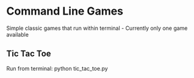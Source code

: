 # Command Line Games

Simple classic games that run within terminal - Currently only one game available

## Tic Tac Toe

Run from terminal: python tic_tac_toe.py